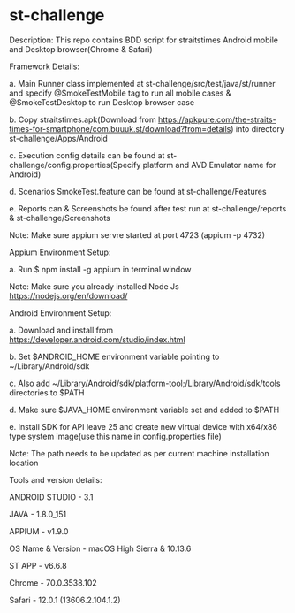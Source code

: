# st-challenge

Description: This repo contains BDD script for straitstimes Android mobile and Desktop browser(Chrome & Safari)


Framework Details:

a. Main Runner class implemented at st-challenge/src/test/java/st/runner and specify @SmokeTestMobile tag to run all mobile cases & @SmokeTestDesktop to run Desktop browser case

b. Copy straitstimes.apk(Download from https://apkpure.com/the-straits-times-for-smartphone/com.buuuk.st/download?from=details) into directory st-challenge/Apps/Android

c. Execution config details can be found at st-challenge/config.properties(Specify platform and AVD Emulator name for Android)

d. Scenarios SmokeTest.feature can be found at st-challenge/Features

e. Reports can & Screenshots be found after test run at st-challenge/reports & st-challenge/Screenshots

Note: Make sure appium servre started at port 4723 (appium -p 4732)

Appium Environment Setup:

a. Run $ npm install -g appium in terminal window

Note: Make sure you already installed Node Js https://nodejs.org/en/download/

Android Environment Setup:

a. Download and install from https://developer.android.com/studio/index.html

b. Set $ANDROID_HOME environment variable pointing to ~/Library/Android/sdk

c. Also add ~/Library/Android/sdk/platform-tool;/Library/Android/sdk/tools
directories to $PATH

d. Make sure $JAVA_HOME environment variable set and added to $PATH

e. Install SDK for API leave 25 and create new virtual device with x64/x86 type system image(use this name in config.properties file)

Note: The path needs to be updated as per current machine installation location

Tools and version details:

ANDROID STUDIO - 3.1

JAVA - 1.8.0_151

APPIUM - v1.9.0

OS Name & Version - macOS High Sierra & 10.13.6

ST APP - v6.6.8

Chrome - 70.0.3538.102

Safari - 12.0.1 (13606.2.104.1.2)
